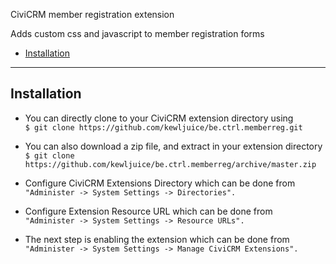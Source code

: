 CiviCRM member registration extension

Adds custom css and javascript to member registration forms
- [Installation](#installation)

***

## Installation

- You can directly clone to your CiviCRM extension directory using<br>
```$ git clone https://github.com/kewljuice/be.ctrl.memberreg.git```

- You can also download a zip file, and extract in your extension directory<br>
```$ git clone https://github.com/kewljuice/be.ctrl.memberreg/archive/master.zip```

- Configure CiviCRM Extensions Directory which can be done from<br>
```"Administer -> System Settings -> Directories".```

- Configure Extension Resource URL which can be done from<br>
```"Administer -> System Settings -> Resource URLs".```

- The next step is enabling the extension which can be done from<br> 
```"Administer -> System Settings -> Manage CiviCRM Extensions".```
